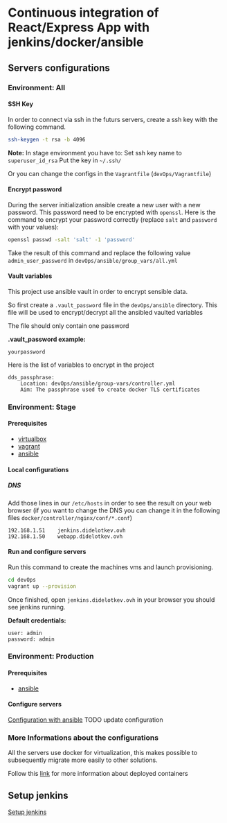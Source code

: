 # Continuous integration of React/Express App with jenkins/docker/ansible

## Servers configurations

### Environment: All

#### SSH Key

In order to connect via ssh in the futurs servers, create a ssh key with the following command.

```bash
ssh-keygen -t rsa -b 4096
```

<b>Note:</b> In stage environment you have to:
    Set ssh key name to `superuser_id_rsa`
    Put the key in `~/.ssh/`
    
Or you can change the configs in the `Vagrantfile` (`devOps/Vagrantfile`)

#### Encrypt password

During the server initialization ansible create a new user with a new password.
This password need to be encrypted with `openssl`.
Here is the command to encrypt your password correctly (replace `salt` and `password` with your values): 
```bash
openssl passwd -salt 'salt' -1 'password'
```
Take the result of this command and replace the following value `admin_user_password` in `devOps/ansible/group_vars/all.yml`

#### Vault variables

This project use ansible vault in order to encrypt sensible data.

So first create a `.vault_password` file in the `devOps/ansible` directory. This file will be used to encrypt/decrypt all the ansibled vaulted variables

The file should only contain one password

<b>.vault_password example:</b>
    
    yourpassword

Here is the list of variables to encrypt in the project

    dds_passphrase:
        Location: devOps/ansible/group-vars/controller.yml
        Aim: The passphrase used to create docker TLS certificates

### Environment: Stage

#### Prerequisites
- [virtualbox](https://www.virtualbox.org/)
- [vagrant](https://www.vagrantup.com/)
- [ansible](https://www.ansible.com/)

#### Local configurations

##### DNS
Add those lines in our `/etc/hosts` in order to see the result on your web browser
(if you want to change the DNS you can change it in the following files `docker/controller/nginx/conf/*.conf`)

    192.168.1.51    jenkins.didelotkev.ovh
    192.168.1.50    webapp.didelotkev.ovh

#### Run and configure servers

Run this command to create the machines vms and launch provisioning.
```bash
cd devOps
vagrant up --provision
```

Once finished, open `jenkins.didelotkev.ovh` in your browser you should see jenkins running.

<b>Default credentials:</b> 
      
    user: admin
    password: admin

### Environment: Production

#### Prerequisites
- [ansible](https://www.ansible.com/)

#### Configure servers
[Configuration with ansible](https://github.com/DidelotK/react-express-devops/blob/ansible/docs/ansible.md)
TODO update configuration

### More Informations about the configurations

All the servers use docker for virtualization, this makes possible to subsequently migrate more easily to other solutions.

Follow this [link](https://github.com/DidelotK/react-express-devops/blob/ansible/docs/setup_jenkins.md) for more information about deployed containers

## Setup jenkins

[Setup jenkins](https://github.com/DidelotK/react-express-devops/blob/ansible/docs/setup_jenkins.md)

